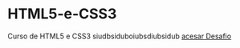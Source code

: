 # HTML5-e-CSS3
 Curso de HTML5 e CSS3
    siudbsiduboiubsdiubsidub
<a href="https://pedro-ol1veira.github.io/HTML5-e-CSS3/Desafios/desafio10/">acesar Desafio</a>

